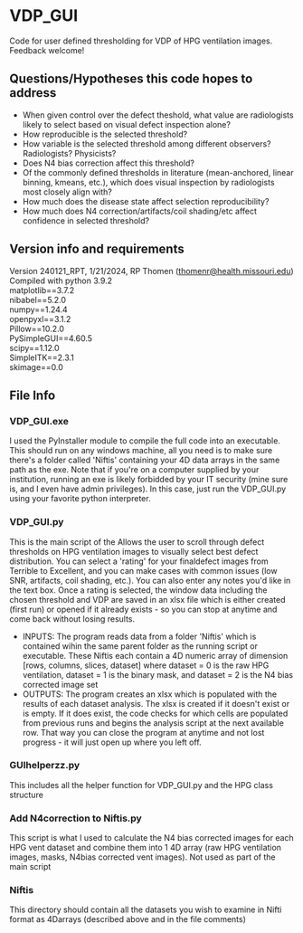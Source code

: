# VDP_GUI
Code for user defined thresholding for VDP of HPG ventilation images.\
Feedback welcome!

## Questions/Hypotheses this code hopes to address
 - When given control over the defect theshold, what value are radiologists likely to select based on visual defect inspection alone?
 - How reproducible is the selected threshold?
 - How variable is the selected threshold among different observers? Radiologists? Physicists?
 - Does N4 bias correction affect this threshold?
 - Of the commonly defined thresholds in literature (mean-anchored, linear binning, kmeans, etc.), which does visual inspection by radiologists most closely align with?
 - How much does the disease state affect selection reproducibility?
 - How much does N4 correction/artifacts/coil shading/etc affect confidence in selected threshold?

## Version info and requirements
Version 240121_RPT, 1/21/2024, RP Thomen (thomenr@health.missouri.edu)\
Compiled with python 3.9.2\
matplotlib==3.7.2\
nibabel==5.2.0\
numpy==1.24.4\
openpyxl==3.1.2\
Pillow==10.2.0\
PySimpleGUI==4.60.5\
scipy==1.12.0\
SimpleITK==2.3.1\
skimage==0.0

## File Info
### VDP_GUI.exe
I used the PyInstaller module to compile the full code into an executable. This should run on any windows machine, all you need is to make sure there's a folder called 'Niftis' containing your 4D data arrays in the same path as the exe. Note that if you're on a computer supplied by your institution, running an exe is likely forbidded by your IT security (mine sure is, and I even have admin privileges). In this case, just run the VDP_GUI.py using your favorite python interpreter.

### VDP_GUI.py 
This is the main script of the  Allows the user to scroll through defect thresholds on HPG ventilation images to visually select best defect distribution. You can select a 'rating' for your finaldefect images from Terrible to Excellent, and you can make cases with common issues (low SNR, artifacts, coil shading, etc.). You can also enter any notes you'd like in the text box. Once a rating is selected, the window data including the chosen threshold and VDP are saved in an xlsx file which is either created (first run) or opened if it already exists - so you can stop at anytime and come back without losing results.
 - INPUTS:
The program reads data from a folder 'Niftis' which is contained wihin the same parent folder as the running script or executable. These Niftis each contain a 4D numeric array of dimension [rows, columns, slices, dataset] where dataset = 0 is the raw HPG ventilation,  dataset = 1 is the binary mask, and dataset = 2 is the N4 bias corrected image set
 - OUTPUTS:
The program creates an xlsx which is populated with the results of each dataset analysis. The xlsx is created if it doesn't exist or is empty. If it does exist, the code checks for which cells are populated from previous runs and begins the analysis script at the next available row. That way you can close the program at anytime and not lost progress - it will just open up where you left off.

### GUIhelperzz.py
This includes all the helper function for VDP_GUI.py and the HPG class structure

### Add N4correction to Niftis.py
This script is what I used to calculate the N4 bias corrected images for each HPG vent dataset and combine them into 1 4D array (raw HPG ventilation images, masks, N4bias corrected vent images). Not used as part of the main script

### Niftis
This directory should contain all the datasets you wish to examine in Nifti format as 4Darrays (described above and in the file comments)